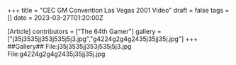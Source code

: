 +++
title = "CEC GM Convention Las Vegas 2001 Video"
draft = false
tags = []
date = 2023-03-27T01:20:00Z

[Article]
contributors = ["The 64th Gamer"]
gallery = ["j35j3535jj353j535j5j3.jpg","g4224g2g4g2435j35jj35j.jpg"]
+++
##Gallery##
<gallery>
File:j35j3535jj353j535j5j3.jpg
File:g4224g2g4g2435j35jj35j.jpg
</gallery>